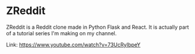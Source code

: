 # ZReddit

ZReddit is a Reddit clone made in Python Flask and React. It is actually part of a tutorial series I'm making on my channel.

Link: https://www.youtube.com/watch?v=73UcRyIbpeY
